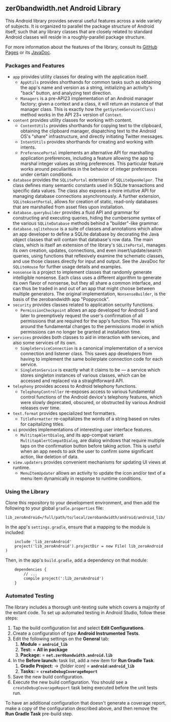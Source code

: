 ## zer0bandwidth.net Android Library ##

This Android library provides several useful features across a wide variety of
subjects. It is organized to parallel the package structure of Android itself,
such that any library classes that are closely related to standard Android
classes will reside in a roughly-parallel package structure.

For more information about the features of the library, consult its [GitHub
Pages](http://zer0bandwidth-net.github.io/android/) or its
[JavaDoc](http://zer0bandwidth-net.github.io/android/javadoc/index.html).

### Packages and Features ###

* `app` provides utility classes for dealing with the application itself.
    * `AppUtils` provides shorthands for common tasks such as obtaining
      the app's name and version as a string, initializing an activity's "back"
      button, and analyzing text direction.
    * `Managers` is a pre-API23 implementation of an Android manager factory;
      given a context and a class, it will return an instance of that manager
      class. This is exactly how the `getSystemService(Class)` method works in
      the API 23+ version of `Context`.
* `content` provides utility classes for working with content.
    * `ContentUtils` provides shorthands for copying text to the clipboard,
      obtaining the clipboard manager, dispatching text to the Android OS's
      "share" infrastructure, and directly initiating Twitter messages.
    * `IntentUtils` provides shorthands for creating and working with intents.
    * `PreferencePortal` implements an alternative API for marshalling
      application preferences, including a feature allowing the app to marshal
      integer values as string preferences. This particular feature works around
      peculiarities in the behavior of integer preferences under certain
      conditions.
* `database` provides the `SQLitePortal` extension of `SQLiteOpenHelper`. The
  class defines many semantic constants used in SQLite transactions and specific
  data values. The class also exposes a more intuitive API for managing database
  connections asynchronously. A further extension, `SQLiteAssetPortal`, allows
  for creation of static, read-only databases that are marshalled from asset
  files upon installation.
* `database.querybuilder` provides a fluid API and grammar for constructing and
  executing queries, hiding the cumbersome syntax of the various 
  `SQLiteDatabase` methods behind a "builder"-like grammar.
* `database.sqlitehouse` is a suite of classes and annotations which allow an
  app developer to define a SQLite database by decorating the Java object
  classes that will contain that database's row data. The main class, which is
  itself an extension of the library's `SQLitePortal`, manages its own creation,
  updates, connections, and even insert/update/search queries, using functions
  that reflexively examine the schematic classes, and use those classes directly
  for input and output. See the JavaDoc for `SQLiteHouse` for further usage
  details and examples.
* `nonsense` is a project to implement classes that randomly generate
  intelligible nonsense. Each class uses a different algorithm to generate its
  own flavor of nonsense, but they all share a common interface, and can thus
  be traded in and out of an app that might choose between multiple generators.
  The original implementation, `NonsenseBuilder`, is the basis of the
  zerobandwidth app "Poppycock".
* `security` provides classes related to application security functions.
    * `PermissionCheckpoint` allows an app developed for Android 5 and later to
      preemptively request the user's confirmation of all permissions that are
      required for the app's function. This works around the fundamental changes
      to the permissions model in which permissions can no longer be granted at
      installation time.
* `services` provides both classes to aid in interaction with services, and also
  some services of its own.
    * `SimpleServiceConnection` is a canonical implementation of a service
      connection and listener class. This saves app developers from having to
      implement the same boilerplate connection code for each service.
    * `SingletonService` is exactly what it claims to be &mdash; a service which
      stores singleton instances of various classes, which can be accessed and
      replaced via a straightforward API.
* `telephony` provides access to Android telephony functions.
    * `TelephonyController` re-exposes access to various fundamental control
      functions of the Android device's telephony features, which were slowly
      deprecated, obscured, or obstructed by various Android releases over time.
* `text.format` provides specialized text formatters.
    * `TitleFormatter` re-capitalizes the words of a string based on rules
      for capitalizing titles.
* `ui` provides implementations of interesting user interface features.
    * `MultitapAlertDialog`, and its app-compat variant
      `MultitapAlertCompatDialog`, are dialog windows that require multiple
      taps on the confirmation button before taking action. This is useful when
      an app needs to ask the user to confirm some significant action, like
      deletion of data.
* `view.updaters` provides convenient mechanisms for updating UI views at
  runtime.
    * `MenuItemUpdater` allows an activity to update the icon and/or text of a
      menu item dynamically in response to runtime conditions.

### Using the Library ###

Clone this repository to your development environment, and then add the
following to your global `gradle.properties` file:

```lib_zeroAndroid=/full/path/to/local/zerobandwidth/android/android_lib/```

In the app's `settings.gradle`, ensure that a mapping to the module is included:

```
    include 'lib_zeroAndroid'
    project('lib_zeroAndroid').projectDir = new File( lib_zeroAndroid )
```

Then, in the app's `build.gradle`, add a dependency on that module:

```
    dependencies {
        // ...
        compile project(':lib_zeroAndroid')
    }
```

### Automated Testing ###

The library includes a thorough unit-testing suite which covers a majority of
the extant code. To set up automated testing in Android Studio, follow these
steps:

1. Tap the build configuration list and select **Edit Configurations**.
2. Create a configuration of type **Android Instrumented Tests**.
3. Edit the following settings on the **General** tab:
    1. **Module** = **`android_lib`**
    2. **Test:** = **All in package**
    3. **Package:** = **`net.zer0bandwidth.android.lib`**
4. In the **Before launch:** task list, add a new item for **Run Gradle Task**.
    1. **Gradle Project:** &rarr; *(folder icon)* = **`android:android_lib`**
    2. **Tasks:** = **`createDebugCoverageReport`**
5. Save the new build configuration.
6. Execute the new build configuration. You should see a 
   `createDebugCoverageReport` task being executed before the unit tests run.

To have an additional configuration that doesn't generate a coverage report,
make a copy of the configuration described above, and then remove the **Run
Gradle Task** pre-build step.


